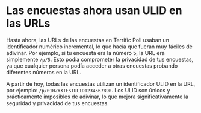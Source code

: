 # Las encuestas ahora usan ULID en las URLs

Hasta ahora, las URLs de las encuestas en Terrific Poll usaban un identificador numérico incremental, lo que hacía que fueran muy fáciles de adivinar. Por ejemplo, si tu encuesta era la número 5, la URL era simplemente `/p/5`. Esto podía comprometer la privacidad de tus encuestas, ya que cualquier persona podía acceder a otras encuestas probando diferentes números en la URL.

A partir de hoy, todas las encuestas utilizan un identificador ULID en la URL, por ejemplo: `/p/01HZYXTESTULID1234567890`. Los ULID son únicos y prácticamente imposibles de adivinar, lo que mejora significativamente la seguridad y privacidad de tus encuestas.
